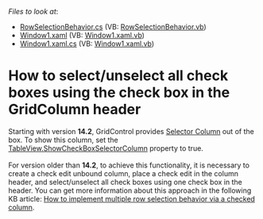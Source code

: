 <!-- default file list -->
*Files to look at*:

* [RowSelectionBehavior.cs](./CS/UnboundCheckColumn/RowSelectionBehavior.cs) (VB: [RowSelectionBehavior.vb](./VB/UnboundCheckColumn/RowSelectionBehavior.vb))
* [Window1.xaml](./CS/UnboundCheckColumn/Window1.xaml) (VB: [Window1.xaml.vb](./VB/UnboundCheckColumn/Window1.xaml.vb))
* [Window1.xaml.cs](./CS/UnboundCheckColumn/Window1.xaml.cs) (VB: [Window1.xaml.vb](./VB/UnboundCheckColumn/Window1.xaml.vb))
<!-- default file list end -->
# How to select/unselect all check boxes using the check box in the GridColumn header


<p>Starting with version <strong>14.2</strong>, GridControl provides <a href="https://documentation.devexpress.com/WPF/CustomDocument17808.aspx">Selector Column</a> out of the box. To show this column, set the <a href="https://documentation.devexpress.com/WPF/DevExpressXpfGridTableView_ShowCheckBoxSelectorColumntopic.aspx">TableView.ShowCheckBoxSelectorColumn</a> property to true. <br><br>For version older than <strong>14.2</strong>, to achieve this functionality, it is necessary to create a check edit unbound column, place a check edit in the column header, and select/unselect all check boxes using one check box in the header. You can get more information about this approach in the following KB article: <a href="https://www.devexpress.com/Support/Center/p/KA18610">How to implement multiple row selection behavior via a checked column</a>.</p>

<br/>


